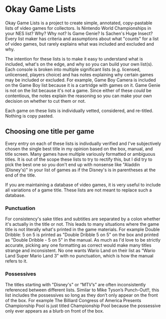 # Okay Game Lists
Okay Game Lists is a project to create simple, annotated, copy-pastable lists of video games for collectors. Is Nintendo World Championships in your NES list? Why? Why not? Is Game Genie? Is Sachen's Huge Insect? Every list maker has criteria and assumptions about what "counts" for a list of video games, but rarely explains what was included and excluded and why.

The intention for these lists is to make it easy to understand what is included, what's on the edge, and why so you can build your own list(s). Each console is broken into multiple significant lists (e.g. licensed, unlicensed, players choice) and has notes explaining why certain games may be included or excluded. For example, Game Boy Camera is included on the Game Boy list because it is a cartridge with games on it. Game Genie is not on the list because it's not a game. Since either of these _could_ be  contentious, the notes explain the reasoning so you can make your own decision on whether to cut them or not.

Each game on these lists is individually vetted, considered, and re-titled. Nothing is copy pasted.

## Choosing one title per game

Every entry on each of these lists is indivdually verified and I've subjectively chosen the single best title in my opinion based on the box, manual, and title screen. Many games have multiple variously formatted or ambiguous titles. It is out of the scope these lists to try to rectify this, but I did try to pick the best one so you don't end up with nonsense like "Aladdin (Disney's)" in your list of games as if the Disney's is in parentheses at the end of the title.

If you are maintaining a database of video games, it is very useful to include all variations of a game title. These lists are not meant to replace such a database.

### Punctuation

For consistency's sake titles and subtitles are separated by a colon whether it's actually in the title or not. This leads to many situations where the game title is not literally what's printed in the game materials. For example Double Dribble: 5 on 5 is printed as "Double Dribble 5 on 5" on the box and printed as "Double Dribble - 5 on 5" in the manual. As much as I'd love to be strictly accurate, picking any one formatting as correct would make many titles strange and inconsistent. No one wants Wario Land on their list as “Wario Land Super Mario Land 3” with no punctuation, which is how the manual refers to it.

### Possessives

The titles starting with "Disney's" or “MTV’s” are often inconsistently referenced between different lists. Similar to Mike Tyson’s Punch-Out!!, this list includes the possessives so long as they don’t only appear on the front of the box. For example The Billiard Congress of America Presents Championship Pool is just titled Championship Pool because the possessive only ever appears as a blurb on front of the box.

